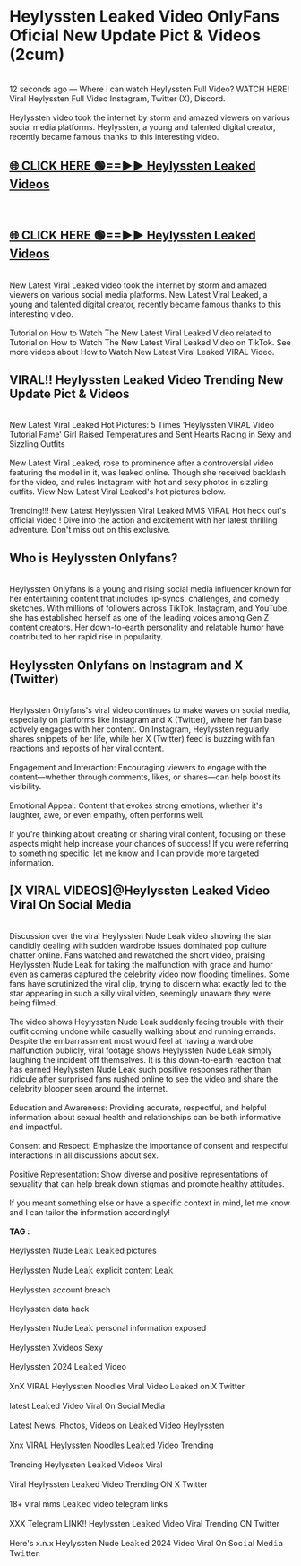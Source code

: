 # Heylyssten Leaked Video OnlyFans Oficial New Update Pict & Videos (2cum)
<br>
12 seconds ago — Where i can watch Heylyssten Full Video? WATCH HERE! Viral Heylyssten Full Video Instagram, Twitter (X), Discord.
<br><br>
Heylyssten video took the internet by storm and amazed viewers on various social media platforms. Heylyssten, a young and talented digital creator, recently became famous thanks to this interesting video.
<br>
<h2><a href="https://play.trustnlinepharmacy.us?title=Heylyssten">🌐 CLICK HERE 🟢==►► Heylyssten Leaked Videos</a></h2>
<br>
<h2><a href="https://play.trustnlinepharmacy.us?title=Heylyssten">🌐 CLICK HERE 🟢==►► Heylyssten Leaked Videos</a></h2>
<br>
New Latest Viral Leaked video took the internet by storm and amazed viewers on various social media platforms. New Latest Viral Leaked, a young and talented digital creator, recently became famous thanks to this interesting video.
<br><br>
Tutorial on How to Watch The New Latest Viral Leaked Video related to Tutorial on How to Watch The New Latest Viral Leaked Video on TikTok. See more videos about How to Watch New Latest Viral Leaked VIRAL Video.
<br>
<h2>VIRAL!! Heylyssten Leaked Video Trending New Update Pict & Videos</h2>
<br>
New Latest Viral Leaked Hot Pictures: 5 Times 'Heylyssten VIRAL Video Tutorial Fame' Girl Raised Temperatures and Sent Hearts Racing in Sexy and Sizzling Outfits
<br><br>
New Latest Viral Leaked, rose to prominence after a controversial video featuring the model in it, was leaked online. Though she received backlash for the video, and rules Instagram with hot and sexy photos in sizzling outfits. View New Latest Viral Leaked's hot pictures below.
<br><br>
Trending!!! New Latest Heylyssten Viral Leaked MMS VIRAL Hot heck out's official video ! Dive into the action and excitement with her latest thrilling adventure. Don't miss out on this exclusive.
<br>
<h2>Who is Heylyssten Onlyfans?</h2>
<br>
Heylyssten Onlyfans is a young and rising social media influencer known for her entertaining content that includes lip-syncs, challenges, and comedy sketches. With millions of followers across TikTok, Instagram, and YouTube, she has established herself as one of the leading voices among Gen Z content creators. Her down-to-earth personality and relatable humor have contributed to her rapid rise in popularity.
<br>
<h2>Heylyssten Onlyfans on Instagram and X (Twitter)</h2>
<br>
Heylyssten Onlyfans's viral video continues to make waves on social media, especially on platforms like Instagram and X (Twitter), where her fan base actively engages with her content. On Instagram, Heylyssten regularly shares snippets of her life, while her X (Twitter) feed is buzzing with fan reactions and reposts of her viral content.
<br><br>
Engagement and Interaction: Encouraging viewers to engage with the content—whether through comments, likes, or shares—can help boost its visibility.
<br><br>
Emotional Appeal: Content that evokes strong emotions, whether it's laughter, awe, or even empathy, often performs well.
<br><br>
If you're thinking about creating or sharing viral content, focusing on these aspects might help increase your chances of success! If you were referring to something specific, let me know and I can provide more targeted information.
<br>
<h2>[X VIRAL VIDEOS]@Heylyssten Leaked Video Viral On Social Media</h2>
<br>
Discussion over the viral Heylyssten Nude Leak video showing the star candidly dealing with sudden wardrobe issues dominated pop culture chatter online. Fans watched and rewatched the short video, praising Heylyssten Nude Leak for taking the malfunction with grace and humor even as cameras captured the celebrity video now flooding timelines. Some fans have scrutinized the viral clip, trying to discern what exactly led to the star appearing in such a silly viral video, seemingly unaware they were being filmed.
<br><br>
The video shows Heylyssten Nude Leak suddenly facing trouble with their outfit coming undone while casually walking about and running errands. Despite the embarrassment most would feel at having a wardrobe malfunction publicly, viral footage shows Heylyssten Nude Leak simply laughing the incident off themselves. It is this down-to-earth reaction that has earned Heylyssten Nude Leak such positive responses rather than ridicule after surprised fans rushed online to see the video and share the celebrity blooper seen around the internet.
<br><br>
Education and Awareness: Providing accurate, respectful, and helpful information about sexual health and relationships can be both informative and impactful.
<br><br>
Consent and Respect: Emphasize the importance of consent and respectful interactions in all discussions about sex.
<br><br>
Positive Representation: Show diverse and positive representations of sexuality that can help break down stigmas and promote healthy attitudes.
<br><br>
If you meant something else or have a specific context in mind, let me know and I can tailor the information accordingly!
<br><br>
<strong>TAG :</strong>
<br><br>
Heylyssten Nude Lea𝚔 Lea𝚔ed pictures
<br><br>
Heylyssten Nude Lea𝚔 explicit content Lea𝚔
<br><br>
Heylyssten account breach
<br><br>
Heylyssten data hack
<br><br>
Heylyssten Nude Lea𝚔 personal information exposed
<br><br>
Heylyssten Xvideos Sexy
<br><br>
Heylyssten 2024 Lea𝚔ed Video
<br><br>
XnX VIRAL Heylyssten Noodles Viral Video L𝚎aked on X Twitter
<br><br>
latest Lea𝚔ed Video Viral On Social Media
<br><br>
Latest News, Photos, Videos on Lea𝚔ed Video Heylyssten
<br><br>
Xnx VIRAL Heylyssten Noodles Lea𝚔ed Video Trending
<br><br>
Trending Heylyssten Lea𝚔ed Videos Viral
<br><br>
Viral Heylyssten Lea𝚔ed Video Trending ON X Twitter
<br><br>
18+ viral mms Lea𝚔ed video telegram links
<br><br>
XXX Telegram LINK!! Heylyssten Lea𝚔ed Video Viral Trending ON Twitter
<br><br>
Here's x.n.x Heylyssten Nude Lea𝚔ed 2024 Video Viral On Soc𝚒al Med𝚒a Tw𝚒tter.